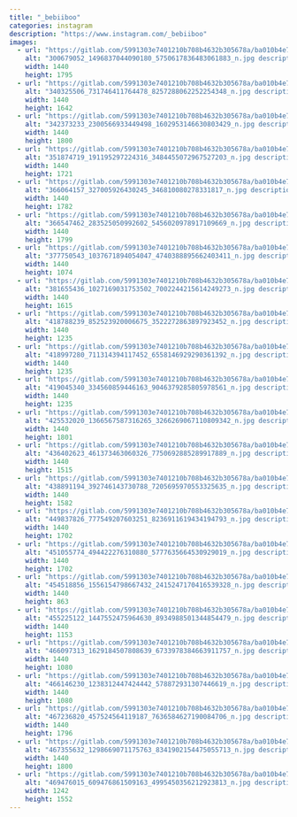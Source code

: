 ```yaml
---
title: "_bebiiboo"
categories: instagram
description: "https://www.instagram.com/_bebiiboo"
images:
  - url: "https://gitlab.com/5991303e7401210b708b4632b305678a/ba010b4e786333c392afc34f8122e7a2c283878c/-/raw/main/Instagram/_bebiiboo/image/300679052_1496837044090180_5750617836483061883_n.jpg"
    alt: "300679052_1496837044090180_5750617836483061883_n.jpg description"
    width: 1440
    height: 1795
  - url: "https://gitlab.com/5991303e7401210b708b4632b305678a/ba010b4e786333c392afc34f8122e7a2c283878c/-/raw/main/Instagram/_bebiiboo/image/340325506_731746411764478_8257288062252254348_n.jpg"
    alt: "340325506_731746411764478_8257288062252254348_n.jpg description"
    width: 1440
    height: 1642
  - url: "https://gitlab.com/5991303e7401210b708b4632b305678a/ba010b4e786333c392afc34f8122e7a2c283878c/-/raw/main/Instagram/_bebiiboo/image/342373233_2300566933449498_1602953146630803429_n.jpg"
    alt: "342373233_2300566933449498_1602953146630803429_n.jpg description"
    width: 1440
    height: 1800
  - url: "https://gitlab.com/5991303e7401210b708b4632b305678a/ba010b4e786333c392afc34f8122e7a2c283878c/-/raw/main/Instagram/_bebiiboo/image/351874719_191195297224316_3484455072967527203_n.jpg"
    alt: "351874719_191195297224316_3484455072967527203_n.jpg description"
    width: 1440
    height: 1721
  - url: "https://gitlab.com/5991303e7401210b708b4632b305678a/ba010b4e786333c392afc34f8122e7a2c283878c/-/raw/main/Instagram/_bebiiboo/image/366064157_327005926430245_346810080278331817_n.jpg"
    alt: "366064157_327005926430245_346810080278331817_n.jpg description"
    width: 1440
    height: 1782
  - url: "https://gitlab.com/5991303e7401210b708b4632b305678a/ba010b4e786333c392afc34f8122e7a2c283878c/-/raw/main/Instagram/_bebiiboo/image/366547462_283525050992602_5456020978917109669_n.jpg"
    alt: "366547462_283525050992602_5456020978917109669_n.jpg description"
    width: 1440
    height: 1799
  - url: "https://gitlab.com/5991303e7401210b708b4632b305678a/ba010b4e786333c392afc34f8122e7a2c283878c/-/raw/main/Instagram/_bebiiboo/image/377750543_1037671894054047_4740388895662403411_n.jpg"
    alt: "377750543_1037671894054047_4740388895662403411_n.jpg description"
    width: 1440
    height: 1074
  - url: "https://gitlab.com/5991303e7401210b708b4632b305678a/ba010b4e786333c392afc34f8122e7a2c283878c/-/raw/main/Instagram/_bebiiboo/image/381655436_1027169031753502_7002244215614249273_n.jpg"
    alt: "381655436_1027169031753502_7002244215614249273_n.jpg description"
    width: 1440
    height: 1615
  - url: "https://gitlab.com/5991303e7401210b708b4632b305678a/ba010b4e786333c392afc34f8122e7a2c283878c/-/raw/main/Instagram/_bebiiboo/image/418788239_852523920006675_3522272863897923452_n.jpg"
    alt: "418788239_852523920006675_3522272863897923452_n.jpg description"
    width: 1440
    height: 1235
  - url: "https://gitlab.com/5991303e7401210b708b4632b305678a/ba010b4e786333c392afc34f8122e7a2c283878c/-/raw/main/Instagram/_bebiiboo/image/418997280_711314394117452_6558146929290361392_n.jpg"
    alt: "418997280_711314394117452_6558146929290361392_n.jpg description"
    width: 1440
    height: 1235
  - url: "https://gitlab.com/5991303e7401210b708b4632b305678a/ba010b4e786333c392afc34f8122e7a2c283878c/-/raw/main/Instagram/_bebiiboo/image/419045340_334560859446163_9046379285805978561_n.jpg"
    alt: "419045340_334560859446163_9046379285805978561_n.jpg description"
    width: 1440
    height: 1235
  - url: "https://gitlab.com/5991303e7401210b708b4632b305678a/ba010b4e786333c392afc34f8122e7a2c283878c/-/raw/main/Instagram/_bebiiboo/image/425532020_1366567587316265_3266269067110809342_n.jpg"
    alt: "425532020_1366567587316265_3266269067110809342_n.jpg description"
    width: 1440
    height: 1801
  - url: "https://gitlab.com/5991303e7401210b708b4632b305678a/ba010b4e786333c392afc34f8122e7a2c283878c/-/raw/main/Instagram/_bebiiboo/image/436402623_461373463060326_7750692885289917889_n.jpg"
    alt: "436402623_461373463060326_7750692885289917889_n.jpg description"
    width: 1440
    height: 1515
  - url: "https://gitlab.com/5991303e7401210b708b4632b305678a/ba010b4e786333c392afc34f8122e7a2c283878c/-/raw/main/Instagram/_bebiiboo/image/438891194_392746143730788_7205695970553325635_n.jpg"
    alt: "438891194_392746143730788_7205695970553325635_n.jpg description"
    width: 1440
    height: 1582
  - url: "https://gitlab.com/5991303e7401210b708b4632b305678a/ba010b4e786333c392afc34f8122e7a2c283878c/-/raw/main/Instagram/_bebiiboo/image/449837826_777549207603251_8236911619434194793_n.jpg"
    alt: "449837826_777549207603251_8236911619434194793_n.jpg description"
    width: 1440
    height: 1702
  - url: "https://gitlab.com/5991303e7401210b708b4632b305678a/ba010b4e786333c392afc34f8122e7a2c283878c/-/raw/main/Instagram/_bebiiboo/image/451055774_494422276310880_5777635664530929019_n.jpg"
    alt: "451055774_494422276310880_5777635664530929019_n.jpg description"
    width: 1440
    height: 1702
  - url: "https://gitlab.com/5991303e7401210b708b4632b305678a/ba010b4e786333c392afc34f8122e7a2c283878c/-/raw/main/Instagram/_bebiiboo/image/454518856_1556154798667432_2415247170416539328_n.jpg"
    alt: "454518856_1556154798667432_2415247170416539328_n.jpg description"
    width: 1440
    height: 863
  - url: "https://gitlab.com/5991303e7401210b708b4632b305678a/ba010b4e786333c392afc34f8122e7a2c283878c/-/raw/main/Instagram/_bebiiboo/image/455225122_1447552475964630_8934988501344854479_n.jpg"
    alt: "455225122_1447552475964630_8934988501344854479_n.jpg description"
    width: 1440
    height: 1153
  - url: "https://gitlab.com/5991303e7401210b708b4632b305678a/ba010b4e786333c392afc34f8122e7a2c283878c/-/raw/main/Instagram/_bebiiboo/image/466097313_1629184507808639_6733978384663911757_n.jpg"
    alt: "466097313_1629184507808639_6733978384663911757_n.jpg description"
    width: 1440
    height: 1080
  - url: "https://gitlab.com/5991303e7401210b708b4632b305678a/ba010b4e786333c392afc34f8122e7a2c283878c/-/raw/main/Instagram/_bebiiboo/image/466146230_1238312447424442_578872931307446619_n.jpg"
    alt: "466146230_1238312447424442_578872931307446619_n.jpg description"
    width: 1440
    height: 1080
  - url: "https://gitlab.com/5991303e7401210b708b4632b305678a/ba010b4e786333c392afc34f8122e7a2c283878c/-/raw/main/Instagram/_bebiiboo/image/467236820_457524564119187_7636584627190084706_n.jpg"
    alt: "467236820_457524564119187_7636584627190084706_n.jpg description"
    width: 1440
    height: 1796
  - url: "https://gitlab.com/5991303e7401210b708b4632b305678a/ba010b4e786333c392afc34f8122e7a2c283878c/-/raw/main/Instagram/_bebiiboo/image/467355632_1298669071175763_8341902154475055713_n.jpg"
    alt: "467355632_1298669071175763_8341902154475055713_n.jpg description"
    width: 1440
    height: 1800
  - url: "https://gitlab.com/5991303e7401210b708b4632b305678a/ba010b4e786333c392afc34f8122e7a2c283878c/-/raw/main/Instagram/_bebiiboo/image/469476015_609476861509163_4995450356212923813_n.jpg"
    alt: "469476015_609476861509163_4995450356212923813_n.jpg description"
    width: 1242
    height: 1552
---
```

